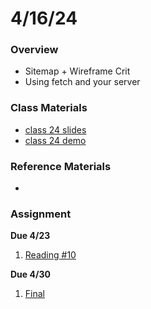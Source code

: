 # 4/16/24
### Overview  
* Sitemap + Wireframe Crit
* Using fetch and your server

### Class Materials
* [class 24 slides](https://docs.google.com/presentation/d/1kPhqlIPROsy6yc0SH_4c4fxSZ4wdZVKh4pwwKHY9vyc/edit?usp=sharing)
* [class 24 demo](https://github.com/samheckle/networked-media-sp-24/tree/main/demos/class24-demo)

### Reference Materials
* 

### Assignment

**Due 4/23**
1. [Reading #10](https://github.com/samheckle/networked-media-sp-24/blob/main/assignments/readings.md#reading-response-10)

**Due 4/30**
1. [Final](https://github.com/samheckle/networked-media-sp-24/blob/main/assignments/projects.md#due-430-1)

